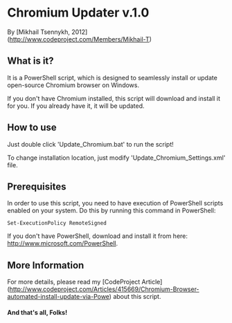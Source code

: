 # Chromium Updater v.1.0

By [Mikhail Tsennykh, 2012] (http://www.codeproject.com/Members/Mikhail-T)

## What is it?

It is a PowerShell script, which is designed to seamlessly install or update open-source
Chromium browser on Windows.

If you don't have Chromium installed, this script will download and install it for you.
If you already have it, it will be updated.

## How to use

Just double click 'Update_Chromium.bat' to run the script!

To change installation location, just modify 'Update_Chromium_Settings.xml' file.

## Prerequisites

In order to use this script, you need to have execution of PowerShell scripts
enabled on your system. Do this by running this command in PowerShell:

    Set-ExecutionPolicy RemoteSigned

If you don't have PowerShell, download and install it from here: http://www.microsoft.com/PowerShell.

## More Information

For more details, please read my
[CodeProject Article] (http://www.codeproject.com/Articles/415669/Chromium-Browser-automated-install-update-via-Powe)
about this script.

#### And that's all, Folks!